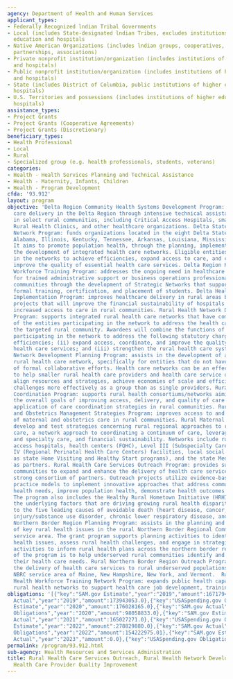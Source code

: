 ```yaml
---
agency: Department of Health and Human Services
applicant_types:
- Federally Recognized lndian Tribal Governments
- Local (includes State-designated lndian Tribes, excludes institutions of higher
  education and hospitals
- Native American Organizations (includes lndian groups, cooperatives, corporations,
  partnerships, associations)
- Private nonprofit institution/organization (includes institutions of higher education
  and hospitals)
- Public nonprofit institution/organization (includes institutions of higher education
  and hospitals)
- State (includes District of Columbia, public institutions of higher education and
  hospitals)
- U.S. Territories and possessions (includes institutions of higher education and
  hospitals)
assistance_types:
- Project Grants
- Project Grants (Cooperative Agreements)
- Project Grants (Discretionary)
beneficiary_types:
- Health Professional
- Local
- Rural
- Specialized group (e.g. health professionals, students, veterans)
categories:
- Health - Health Services Planning and Technical Assistance
- Health - Maternity, Infants, Children
- Health - Program Development
cfda: '93.912'
layout: program
objective: 'Delta Region Community Health Systems Development Program: enhances health
  care delivery in the Delta Region through intensive technical assistance to providers
  in select rural communities, including Critical Access Hospitals, small rural hospitals,
  Rural Health Clinics, and other healthcare organizations. Delta States Rural Development
  Network Program: funds organizations located in the eight Delta States, which include
  Alabama, Illinois, Kentucky, Tennessee, Arkansas, Louisiana, Mississippi and Missouri.
  It aims to promote population health, through the planning, implementation, and
  the development of integrated health care networks. Eligible entities participate
  in the networks to achieve efficiencies, expand access to care, and coordinate and
  improve the quality of essential health care services. Delta Region Rural Health
  Workforce Training Program: addresses the ongoing need in healthcare facilities
  for trained administrative support or business operations professionals in rural
  communities through the development of Strategic Networks that support recruitment,
  formal training, certification, and placement of students. Delta Health Systems
  Implementation Program: improves healthcare delivery in rural areas by implementing
  projects that will improve the financial sustainability of hospitals and allow for
  increased access to care in rural communities. Rural Health Network Development
  Program: supports integrated rural health care networks that have combined the functions
  of the entities participating in the network to address the health care needs of
  the targeted rural community. Awardees will combine the functions of the entities
  participating in the network to address the following statutory charges: (i) achieve
  efficiencies; (ii) expand access, coordinate, and improve the quality of essential
  health care services; and (iii) strengthen the rural health care system. Rural Health
  Network Development Planning Program: assists in the development of an integrated
  rural health care network, specifically for entities that do not have a history
  of formal collaborative efforts. Health care networks can be an effective strategy
  to help smaller rural health care providers and health care service organizations
  align resources and strategies, achieve economies of scale and efficiency, and address
  challenges more effectively as a group than as single providers. Rural Health Care
  Coordination Program: supports rural health consortiums/networks aiming to achieving
  the overall goals of improving access, delivery, and quality of care through the
  application of care coordination strategies in rural communities. Rural Maternity
  and Obstetrics Management Strategies Program: improves access to and continuity
  of maternal and obstetrics care in rural communities. Rural Maternal Health Networks
  develop and test strategies concerning rural regional approaches to risk appropriate
  care, a network approach to coordinating a continuum of care, leveraging telehealth
  and specialty care, and financial sustainability. Networks include rural or critical
  access hospitals, health centers (FQHC), Level III (Subspecialty Care) or Level
  IV (Regional Perinatal Health Care Centers) facilities, local social services (such
  as state Home Visiting and Healthy Start programs), and the state Medicaid agency,
  as partners. Rural Health Care Services Outreach Program: provides support to rural
  communities to expand and enhance the delivery of health care services through a
  strong consortium of partners. Outreach projects utilize evidence-based or promising
  practice models to implement innovative approaches that address community identified
  health needs, improve population health, demonstrate health outcomes and sustainability.
  The program also includes the Healthy Rural Hometown Initiative (HRHI) to address
  the underlying factors that are driving growing rural health disparities related
  to the five leading causes of avoidable death (heart disease, cancer, unintentional
  injury/substance use disorder, chronic lower respiratory disease, and stroke). Rural
  Northern Border Region Planning Program: assists in the planning and identifying
  of key rural health issues in the rural Northern Border Regional Commission (NBRC)
  service area. The grant program supports planning activities to identify key rural
  health issues, assess rural health challenges, and engage in strategic planning
  activities to inform rural health plans across the northern border region. The goal
  of the program is to help underserved rural communities identify and better address
  their health care needs. Rural Northern Border Region Outreach Program: promotes
  the delivery of health care services to rural underserved populations in the rural
  NBRC service area of Maine, New Hampshire, New York, and Vermont.  Rural Public
  Health Workforce Training Network Program: expands public health capacity by establishing
  rural health networks to support health care job development, training and placement'
obligations: '[{"key":"SAM.gov Estimate","year":"2019","amount":167179478.0},{"key":"SAM.gov
  Actual","year":"2019","amount":173943053.0},{"key":"USASpending.gov Obligations","year":"2019","amount":93134274.0},{"key":"SAM.gov
  Estimate","year":"2020","amount":176028165.0},{"key":"SAM.gov Actual","year":"2020","amount":177962614.0},{"key":"USASpending.gov
  Obligations","year":"2020","amount":98058833.0},{"key":"SAM.gov Estimate","year":"2021","amount":165162870.0},{"key":"SAM.gov
  Actual","year":"2021","amount":165027271.0},{"key":"USASpending.gov Obligations","year":"2021","amount":199664023.57},{"key":"SAM.gov
  Estimate","year":"2022","amount":278829880.0},{"key":"SAM.gov Actual","year":"2022","amount":304374543.0},{"key":"USASpending.gov
  Obligations","year":"2022","amount":154222975.01},{"key":"SAM.gov Estimate","year":"2023","amount":188236454.0},{"key":"SAM.gov
  Actual","year":"2023","amount":0.0},{"key":"USASpending.gov Obligations","year":"2023","amount":42275342.35}]'
permalink: /program/93.912.html
sub-agency: Health Resources and Services Administration
title: Rural Health Care Services Outreach, Rural Health Network Development and Small
  Health Care Provider Quality Improvement
---
```

